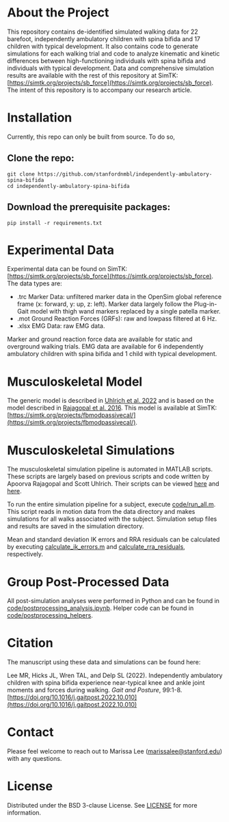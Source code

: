 # About the Project
This repository contains de-identified simulated walking data for 22 barefoot, independently ambulatory children with spina bifida and 17 children with typical development. It also contains code to generate simulations for each walking trial and code to analyze kinematic and kinetic differences between high-functioning individuals with spina bifida and individuals with typical development. Data and comprehensive simulation results are available with the rest of this repository at SimTK: [https://simtk.org/projects/sb_force](https://simtk.org/projects/sb_force). The intent of this repository is to accompany our research article.

# Installation
Currently, this repo can only be built from source. To do so,

## Clone the repo:
```
git clone https://github.com/stanfordnmbl/independently-ambulatory-spina-bifida
cd independently-ambulatory-spina-bifida
```

## Download the prerequisite packages:
```pip install -r requirements.txt```

# Experimental Data
Experimental data can be found on SimTK: [https://simtk.org/projects/sb_force](https://simtk.org/projects/sb_force). The data types are:

- .trc Marker Data: unfiltered marker data in the OpenSim global reference frame (x: forward, y: up, z: left). Marker data largely follow the Plug-in-Gait model with thigh wand markers replaced by a single patella marker.
- .mot Ground Reaction Forces (GRFs): raw and lowpass filtered at 6 Hz.
- .xlsx EMG Data: raw EMG data.

Marker and ground reaction force data are available for static and overground walking trials. EMG data are available for 6 independently ambulatory children with spina bifida and 1 child with typical development.

# Musculoskeletal Model
The generic model is described in [Uhlrich et al. 2022](https://doi.org/10.1038/s41598-022-13386-9) and is based on the model described in [Rajagopal et al. 2016](https://doi.org/10.1109/TBME.2016.2586891). This model is available at SimTK: [https://simtk.org/projects/fbmodpassivecal/](https://simtk.org/projects/fbmodpassivecal/).

# Musculoskeletal Simulations
The musculoskeletal simulation pipeline is automated in MATLAB scripts. These scripts are largely based on previous scripts and code written by Apoorva Rajagopal and Scott Uhlrich. Their scripts can be viewed [here](https://simtk.org/projects/full_body) and [here](https://simtk.org/projects/coordretraining/).

To run the entire simulation pipeline for a subject, execute [code/run_all.m](https://github.com/marissalee20/independently-ambulatory-spina-bifida/blob/main/code/run_all.m). This script reads in motion data from the data directory and makes simulations for all walks associated with the subject. Simulation setup files and results are saved in the simulation directory.

Mean and standard deviation IK errors and RRA residuals can be calculated by executing [calculate_ik_errors.m](https://github.com/marissalee20/independently-ambulatory-spina-bifida/blob/main/code/calculate_ik_errors.m) and [calculate_rra_residuals](https://github.com/marissalee20/independently-ambulatory-spina-bifida/blob/main/code/calculate_rra_residuals.m), respectively.

# Group Post-Processed Data
All post-simulation analyses were performed in Python and can be found in [code/postprocessing_analysis.ipynb](https://github.com/marissalee20/independently-ambulatory-spina-bifida/blob/main/code/postprocessing_analysis.ipynb). Helper code can be found in [code/postprocessing_helpers](https://github.com/marissalee20/independently-ambulatory-spina-bifida/tree/main/code/postprocessing_helpers).

# Citation
The manuscript using these data and simulations can be found here:

Lee MR, Hicks JL, Wren TAL, and Delp SL (2022). Independently ambulatory children with spina bifida experience near-typical knee and ankle joint moments and forces during walking. _Gait and Posture_, 99:1-8. [https://doi.org/10.1016/j.gaitpost.2022.10.010](https://doi.org/10.1016/j.gaitpost.2022.10.010)

# Contact
Please feel welcome to reach out to Marissa Lee ([marissalee@stanford.edu](marissalee@stanford.edu)) with any questions.

# License
Distributed under the BSD 3-clause License. See [LICENSE](https://github.com/marissalee20/independently-ambulatory-spina-bifida/blob/main/LICENSE) for more information.
